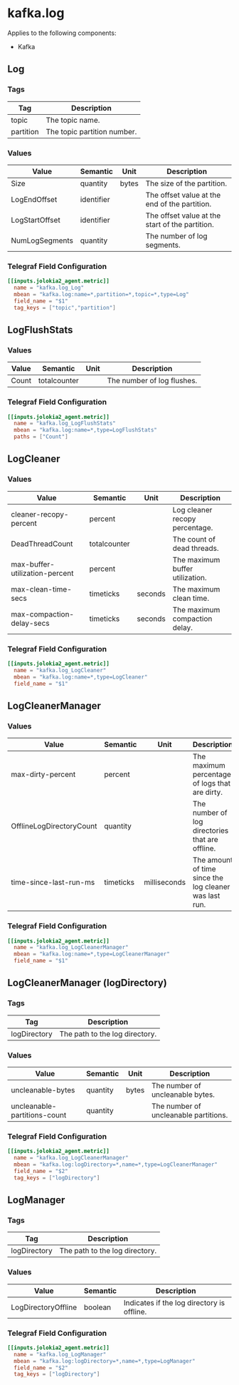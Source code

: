 # kafka.log

Applies to the following components:

* Kafka

## Log

### Tags

Tag | Description
--- | ---
topic | The topic name.
partition | The topic partition number.

### Values

Value | Semantic | Unit | Description
--- | --- | --- | ---
Size | quantity | bytes | The size of the partition.
LogEndOffset | identifier |  | The offset value at the end of the partition.
LogStartOffset | identifier |  | The offset value at the start of the partition.
NumLogSegments | quantity |  | The number of log segments.

### Telegraf Field Configuration

```toml
[[inputs.jolokia2_agent.metric]]
  name = "kafka.log_Log"
  mbean = "kafka.log:name=*,partition=*,topic=*,type=Log"
  field_name = "$1"
  tag_keys = ["topic","partition"]
```

## LogFlushStats

### Values

Value | Semantic | Unit | Description
--- | --- | --- | ---
Count | totalcounter |  | The number of log flushes.

### Telegraf Field Configuration

```toml
[[inputs.jolokia2_agent.metric]]
  name = "kafka.log_LogFlushStats"
  mbean = "kafka.log:name=*,type=LogFlushStats"
  paths = ["Count"]
```

## LogCleaner

### Values

Value | Semantic | Unit | Description
--- | --- | --- | ---
cleaner-recopy-percent | percent |  | Log cleaner recopy percentage.
DeadThreadCount | totalcounter |  | The count of dead threads.
max-buffer-utilization-percent | percent |  | The maximum buffer utilization.
max-clean-time-secs | timeticks | seconds | The maximum clean time.
max-compaction-delay-secs | timeticks | seconds | The maximum compaction delay.

### Telegraf Field Configuration

```toml
[[inputs.jolokia2_agent.metric]]
  name = "kafka.log_LogCleaner"
  mbean = "kafka.log:name=*,type=LogCleaner"
  field_name = "$1"
```

## LogCleanerManager

### Values

Value | Semantic | Unit | Description
--- | --- | --- | ---
max-dirty-percent | percent |  | The maximum percentage of logs that are dirty.
OfflineLogDirectoryCount | quantity |  | The number of log directories that are offline.
time-since-last-run-ms | timeticks | milliseconds | The amount of time since the log cleaner was last run.

### Telegraf Field Configuration

```toml
[[inputs.jolokia2_agent.metric]]
  name = "kafka.log_LogCleanerManager"
  mbean = "kafka.log:name=*,type=LogCleanerManager"
  field_name = "$1"
```

## LogCleanerManager (logDirectory)

### Tags

Tag | Description
--- | ---
logDirectory | The path to the log directory.

### Values

Value | Semantic | Unit | Description
--- | --- | --- | ---
uncleanable-bytes | quantity | bytes | The number of uncleanable bytes.
uncleanable-partitions-count | quantity |  | The number of uncleanable partitions.

### Telegraf Field Configuration

```toml
[[inputs.jolokia2_agent.metric]]
  name = "kafka.log_LogCleanerManager"
  mbean = "kafka.log:logDirectory=*,name=*,type=LogCleanerManager"
  field_name = "$2"
  tag_keys = ["logDirectory"]
```

## LogManager

### Tags

Tag | Description
--- | ---
logDirectory | The path to the log directory.

### Values

Value | Semantic | Description
--- | --- | ---
LogDirectoryOffline | boolean | Indicates if the log directory is offline.

### Telegraf Field Configuration

```toml
[[inputs.jolokia2_agent.metric]]
  name = "kafka.log_LogManager"
  mbean = "kafka.log:logDirectory=*,name=*,type=LogManager"
  field_name = "$2"
  tag_keys = ["logDirectory"]
```
